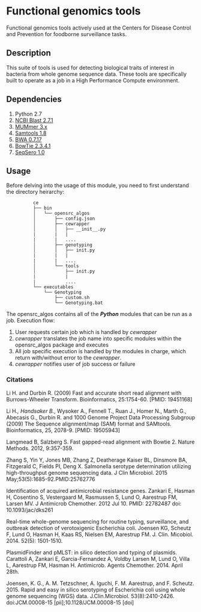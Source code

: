 # Functional genomics tools

Functional genomics tools actively used at the Centers for Disease Control and Prevention for foodborne surveillance tasks.

## Description
This suite of tools is used for detecting biological traits of interest in bacteria from whole genome sequence data. These tools are specifically built to operate as a job in a High Performance Compute environment.

## Dependencies

  1. Python 2.7
  2. [NCBI Blast 2.7.1](ftp://ftp.ncbi.nlm.nih.gov/blast/executables/blast+/LATEST/)
  3. [MUMmer 3.x](https://github.com/garviz/MUMmer)
  4. [Samtools 1.8](https://github.com/samtools/samtools)
  5. [BWA 0.7.17](https://github.com/lh3/bwa)
  6. [BowTie 2.3.4.1](https://github.com/BenLangmead/bowtie2)
  7. [SeqSero 1.0](https://github.com/denglab/SeqSero)

## Usage

Before delving into the usage of this module, you need to first understand the directory heirarchy:

```
          ce
          ├── bin
          │   └── opensrc_algos
          │       ├── config.json
          │       ├── cewrapper
          │       │   ├── __init__.py
          |       |   |
          |       |   ....
          │       ├── genotyping
          │       │   ├── init.py
          |       |   |
          |       |   ....
          │       └── tools
          │           ├── init.py
          |           |
          |           ....
          └── executables
              └── Genotyping
                  ├── custom.sh
                  └── Genotyping.bat

```

The opensrc_algos contains all of the **_Python_** modules that can be run as a job. Execution flow:
  1. User requests certain job which is handled by _cewrapper_
  2. _cewrapper_ translates the job name into specific modules within the opensrc_algos package and executes
  3. All job specific execution is handled by the modules in charge, which return with/without error to the _cewrapper_.
  4. _cewrapper_ notifies user of job success or failure

### Citations
Li H. and Durbin R. (2009) Fast and accurate short read alignment with Burrows-Wheeler Transform. Bioinformatics, 25:1754-60. [PMID: 19451168]

Li H.*, Handsaker B.*, Wysoker A., Fennell T., Ruan J., Homer N., Marth G., Abecasis G., Durbin R. and 1000 Genome Project Data Processing Subgroup (2009) The Sequence alignment/map (SAM) format and SAMtools. Bioinformatics, 25, 2078-9. [PMID: 19505943]

Langmead B, Salzberg S. Fast gapped-read alignment with Bowtie 2. Nature Methods. 2012, 9:357-359.

Zhang S, Yin Y, Jones MB, Zhang Z, Deatherage Kaiser BL, Dinsmore BA, Fitzgerald C, Fields PI, Deng X.
Salmonella serotype determination utilizing high-throughput genome sequencing data.
J Clin Microbiol. 2015 May;53(5):1685-92.PMID:25762776

Identification of acquired antimicrobial resistance genes.
Zankari E, Hasman H, Cosentino S, Vestergaard M, Rasmussen S, Lund O, Aarestrup FM, Larsen MV.
J Antimicrob Chemother. 2012 Jul 10.
PMID: 22782487         doi: 10.1093/jac/dks261

Real-time whole-genome sequencing for routine typing, surveillance, and outbreak detection of verotoxigenic Escherichia coli.
Joensen KG, Scheutz F, Lund O, Hasman H, Kaas RS, Nielsen EM, Aarestrup FM.
J. Clin. Micobiol. 2014. 52(5): 1501-1510.

PlasmidFinder and pMLST: in silico detection and typing of plasmids.
Carattoli A, Zankari E, Garcia-Fernandez A, Voldby Larsen M, Lund O, Villa L, Aarestrup FM, Hasman H.
Antimicrob. Agents Chemother. 2014. April 28th.

Joensen, K. G., A. M. Tetzschner, A. Iguchi, F. M. Aarestrup, and F. Scheutz. 2015. Rapid and easy in silico serotyping of Escherichia coli using whole genome sequencing (WGS) data. J.Clin.Microbiol. 53(8):2410-2426. doi:JCM.00008-15 [pii];10.1128/JCM.00008-15 [doi]
